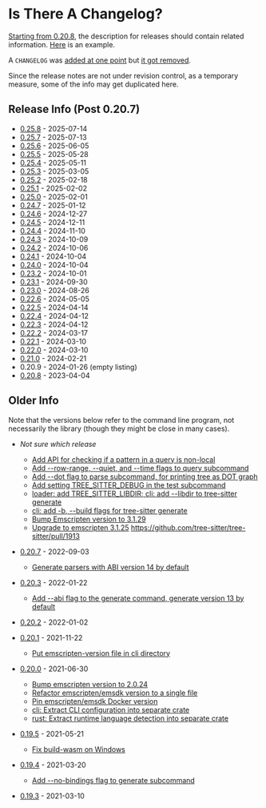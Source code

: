 # Is There A Changelog?

[Starting from
0.20.8](https://github.com/tree-sitter/tree-sitter/discussions/1031#discussioncomment-5639228),
the description for releases should contain related information.
[Here](https://github.com/tree-sitter/tree-sitter/releases/tag/v0.20.8)
is an example.

A `CHANGELOG` was [added at one
point](https://github.com/tree-sitter/tree-sitter/commit/80a0f9110dc0e4b1a1ea427477b07ddd63c2184e) but [it got removed](https://github.com/tree-sitter/tree-sitter/pull/3928).

Since the release notes are not under revision control, as a temporary
measure, some of the info may get duplicated here.

## Release Info (Post 0.20.7)

* [0.25.8](release-notes/0.25.8.md) - 2025-07-14
* [0.25.7](release-notes/0.25.7.md) - 2025-07-13
* [0.25.6](release-notes/0.25.6.md) - 2025-06-05
* [0.25.5](release-notes/0.25.5.md) - 2025-05-28
* [0.25.4](release-notes/0.25.4.md) - 2025-05-11
* [0.25.3](release-notes/0.25.3.md) - 2025-03-05
* [0.25.2](release-notes/0.25.2.md) - 2025-02-18
* [0.25.1](release-notes/0.25.1.md) - 2025-02-02
* [0.25.0](release-notes/0.25.0.md) - 2025-02-01
* [0.24.7](release-notes/0.24.7.md) - 2025-01-12
* [0.24.6](release-notes/0.24.6.md) - 2024-12-27
* [0.24.5](release-notes/0.24.5.md) - 2024-12-11
* [0.24.4](release-notes/0.24.4.md) - 2024-11-10
* [0.24.3](release-notes/0.24.3.md) - 2024-10-09
* [0.24.2](release-notes/0.24.2.md) - 2024-10-06
* [0.24.1](release-notes/0.24.1.md) - 2024-10-04
* [0.24.0](release-notes/0.24.0.md) - 2024-10-04
* [0.23.2](release-notes/0.23.2.md) - 2024-10-01
* [0.23.1](release-notes/0.23.1.md) - 2024-09-30
* [0.23.0](release-notes/0.23.0.md) - 2024-08-26
* [0.22.6](release-notes/0.22.6.md) - 2024-05-05
* [0.22.5](release-notes/0.22.5.md) - 2024-04-14
* [0.22.4](release-notes/0.22.4.md) - 2024-04-12
* [0.22.3](release-notes/0.22.3.md) - 2024-04-12
* [0.22.2](release-notes/0.22.2.md) - 2024-03-17
* [0.22.1](release-notes/0.22.1.md) - 2024-03-10
* [0.22.0](release-notes/0.22.0.md) - 2024-03-10
* [0.21.0](release-notes/0.21.0.md) - 2024-02-21
* 0.20.9 - 2024-01-26 (empty listing)
* [0.20.8](release-notes/0.20.8.md) - 2023-04-04

## Older Info

Note that the versions below refer to the command line program, not
necessarily the library (though they might be close in many cases).

* _Not sure which release_
  * [Add API for checking if a pattern in a query is
    non-local](https://github.com/tree-sitter/tree-sitter/commit/837899e456202c6d112679c03e7e989451973a6d)
  * [Add --row-range, --quiet, and --time flags to query
    subcommand](https://github.com/tree-sitter/tree-sitter/commit/ff2436a6f8639b290e4395ca2b44491472647a2b)
  * [Add --dot flag to parse subcommand, for printing tree as DOT
    graph](https://github.com/tree-sitter/tree-sitter/commit/97fd990822deeb3c288f4999a8410fba69f230b6)
  * [Add setting TREE_SITTER_DEBUG in the test
    subcommand](https://github.com/tree-sitter/tree-sitter/commit/c7d431b53ed6e7b08d73d237cba960da1d437e62)
  * [loader: add TREE_SITTER_LIBDIR; cli: add --libdir to tree-sitter
    generate](https://github.com/tree-sitter/tree-sitter/commit/108d0ecede9312e88ac12475ffac62af9fba5dbf)
  * [cli: add -b, --build flags for tree-sitter
    generate](https://github.com/tree-sitter/tree-sitter/commit/5088781ef965c5cd7187c5308e3cb45f8f892860)
  * [Bump Emscripten version to
    3.1.29](https://github.com/tree-sitter/tree-sitter/commit/88fe1d00c42760beda7cc01f5259da3d7fc5265e)
  * [Upgrade to emscripten
3.1.25](https://github.com/tree-sitter/tree-sitter/commit/1f36bf091e1faaec5d9282f47c9dab00f7435e06)
https://github.com/tree-sitter/tree-sitter/pull/1913

* [0.20.7](https://github.com/tree-sitter/tree-sitter/commit/b268e412ad4848380166af153300464e5a1cf83f) - 2022-09-03
  * [Generate parsers with ABI version 14 by
    default](https://github.com/tree-sitter/tree-sitter/commit/e2fe380a08408ff42eada21f8723f653e6da6606)

* [0.20.3](https://github.com/tree-sitter/tree-sitter/commit/3ff5c19403ccb8e6139a048b3257302a8da6139e) - 2022-01-22
  * [Add --abi flag to the generate command, generate version 13 by
    default](https://github.com/tree-sitter/tree-sitter/pull/1599/commits/516fd6f6def1615cb5dc004ab41c348c7de6d182)

* [0.20.2](https://github.com/tree-sitter/tree-sitter/commit/4ee52ee99e63f32e7307705e4cbb85c28aacb412) - 2022-01-02

* [0.20.1](https://github.com/tree-sitter/tree-sitter/commit/062421dece3315bd6f228ad6d468cba083d0a2d5) - 2021-11-22
  * [Put emscripten-version file in cli
    directory](https://github.com/tree-sitter/tree-sitter/commit/4d64c2b939d4bb1074b5ae5631cf2616368f78d8)

* [0.20.0](https://github.com/tree-sitter/tree-sitter/commit/e85a279cf29da1b08648e27214dda20a841e57c8) - 2021-06-30
  * [Bump emscripten version to
    2.0.24](https://github.com/tree-sitter/tree-sitter/commit/a286f831c749d1cb00d577cceb19d28c9d0f3338)
  * [Refactor emscripten/emsdk version to a single
    file](https://github.com/tree-sitter/tree-sitter/commit/b14ea51e3df4f5614d8913513a4d1eed8be07d71)
  * [Pin emscripten/emsdk Docker version
    ](https://github.com/tree-sitter/tree-sitter/commit/725f3f7f2b7da6f71fb4254445bc300ba7681025)
  * [cli: Extract CLI configuration into separate
    crate](https://github.com/tree-sitter/tree-sitter/pull/1157)
  * [rust: Extract runtime language detection into separate
    crate](https://github.com/tree-sitter/tree-sitter/commit/66c30648c2c6f1bfe76c0763dc712f29d4b2a1a0)

* [0.19.5](https://github.com/tree-sitter/tree-sitter/commit/8d8690538ef0029885c7ef1f163b0e32f256a5aa) - 2021-05-21
  * [Fix build-wasm on
    Windows](https://github.com/tree-sitter/tree-sitter/commit/919eab023f4bd7ea78eca06adea3b8de5b388d8e)

* [0.19.4](https://github.com/tree-sitter/tree-sitter/commit/56c7c6b39d908c2df059e2c7f75860f819010671) - 2021-03-20
  * [Add --no-bindings flag to generate
    subcommand](https://github.com/tree-sitter/tree-sitter/commit/8e894ff3f1898fcaa09ae125bbd5fde8467aea42)

* [0.19.3](https://github.com/tree-sitter/tree-sitter/commit/24785cdb39ad2740ca33c111490984333787f5d3) - 2021-03-10
